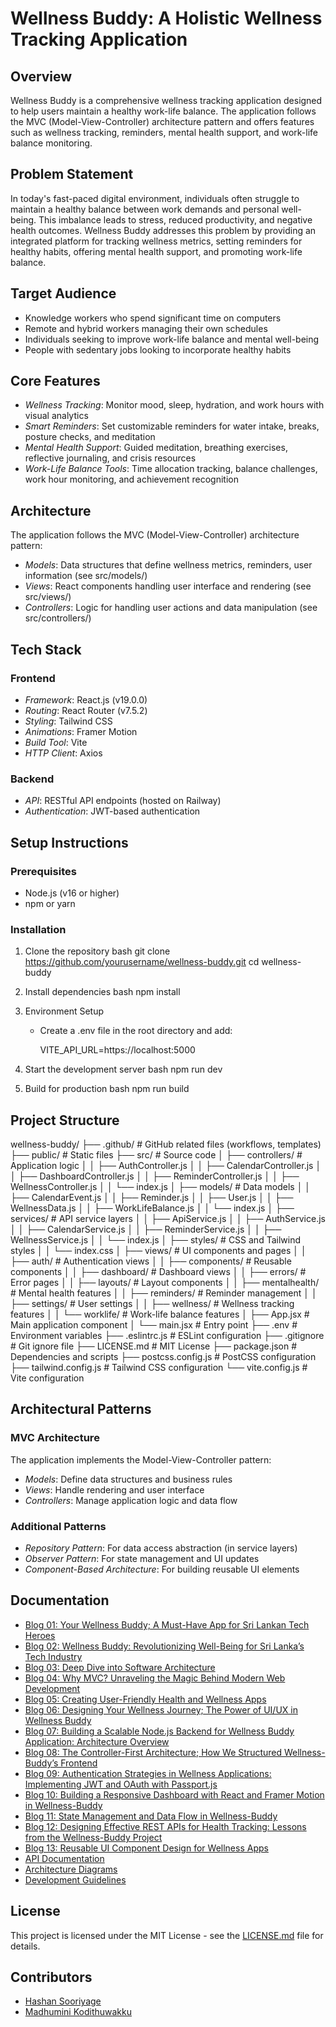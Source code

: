 # Wellness Buddy: A Holistic Wellness Tracking Application

## Overview

Wellness Buddy is a comprehensive wellness tracking application designed to help users maintain a healthy work-life balance. The application follows the MVC (Model-View-Controller) architecture pattern and offers features such as wellness tracking, reminders, mental health support, and work-life balance monitoring.

## Problem Statement

In today's fast-paced digital environment, individuals often struggle to maintain a healthy balance between work demands and personal well-being. This imbalance leads to stress, reduced productivity, and negative health outcomes. Wellness Buddy addresses this problem by providing an integrated platform for tracking wellness metrics, setting reminders for healthy habits, offering mental health support, and promoting work-life balance.

## Target Audience

- Knowledge workers who spend significant time on computers
- Remote and hybrid workers managing their own schedules
- Individuals seeking to improve work-life balance and mental well-being
- People with sedentary jobs looking to incorporate healthy habits

## Core Features

- *Wellness Tracking*: Monitor mood, sleep, hydration, and work hours with visual analytics
- *Smart Reminders*: Set customizable reminders for water intake, breaks, posture checks, and meditation
- *Mental Health Support*: Guided meditation, breathing exercises, reflective journaling, and crisis resources
- *Work-Life Balance Tools*: Time allocation tracking, balance challenges, work hour monitoring, and achievement recognition

## Architecture

The application follows the MVC (Model-View-Controller) architecture pattern:

- *Models*: Data structures that define wellness metrics, reminders, user information (see src/models/)
- *Views*: React components handling user interface and rendering (see src/views/)
- *Controllers*: Logic for handling user actions and data manipulation (see src/controllers/)

## Tech Stack

### Frontend
- *Framework*: React.js (v19.0.0)
- *Routing*: React Router (v7.5.2)
- *Styling*: Tailwind CSS
- *Animations*: Framer Motion
- *Build Tool*: Vite
- *HTTP Client*: Axios

### Backend
- *API*: RESTful API endpoints (hosted on Railway)
- *Authentication*: JWT-based authentication

## Setup Instructions

### Prerequisites
- Node.js (v16 or higher)
- npm or yarn

### Installation

1. Clone the repository
   bash
   git clone https://github.com/yourusername/wellness-buddy.git
   cd wellness-buddy
   

2. Install dependencies
   bash
   npm install
   

3. Environment Setup
   - Create a .env file in the root directory and add:
     
     VITE_API_URL=https://localhost:5000
     

4. Start the development server
   bash
   npm run dev
   

5. Build for production
   bash
   npm run build
   

## Project Structure


wellness-buddy/
├── .github/               # GitHub related files (workflows, templates)
├── public/                # Static files
├── src/                   # Source code
│   ├── controllers/       # Application logic
│   │   ├── AuthController.js
│   │   ├── CalendarController.js
│   │   ├── DashboardController.js
│   │   ├── ReminderController.js
│   │   ├── WellnessController.js
│   │   └── index.js
│   ├── models/            # Data models
│   │   ├── CalendarEvent.js
│   │   ├── Reminder.js
│   │   ├── User.js
│   │   ├── WellnessData.js
│   │   ├── WorkLifeBalance.js
│   │   └── index.js
│   ├── services/          # API service layers
│   │   ├── ApiService.js
│   │   ├── AuthService.js
│   │   ├── CalendarService.js
│   │   ├── ReminderService.js
│   │   ├── WellnessService.js
│   │   └── index.js
│   ├── styles/            # CSS and Tailwind styles
│   │   └── index.css
│   ├── views/             # UI components and pages
│   │   ├── auth/          # Authentication views
│   │   ├── components/    # Reusable components
│   │   ├── dashboard/     # Dashboard views
│   │   ├── errors/        # Error pages
│   │   ├── layouts/       # Layout components
│   │   ├── mentalhealth/  # Mental health features
│   │   ├── reminders/     # Reminder management
│   │   ├── settings/      # User settings
│   │   ├── wellness/      # Wellness tracking features
│   │   └── worklife/      # Work-life balance features
│   ├── App.jsx            # Main application component
│   └── main.jsx           # Entry point
├── .env                   # Environment variables
├── .eslintrc.js           # ESLint configuration
├── .gitignore             # Git ignore file
├── LICENSE.md             # MIT License
├── package.json           # Dependencies and scripts
├── postcss.config.js      # PostCSS configuration
├── tailwind.config.js     # Tailwind CSS configuration
└── vite.config.js         # Vite configuration


## Architectural Patterns

### MVC Architecture
The application implements the Model-View-Controller pattern:
- *Models*: Define data structures and business rules
- *Views*: Handle rendering and user interface
- *Controllers*: Manage application logic and data flow

### Additional Patterns
- *Repository Pattern*: For data access abstraction (in service layers)
- *Observer Pattern*: For state management and UI updates
- *Component-Based Architecture*: For building reusable UI elements

## Documentation

- [Blog 01: Your Wellness Buddy; A Must-Have App for Sri Lankan Tech Heroes](https://medium.com/@kodithuwakkumadhumini12/your-wellness-buddy-c2d99080a4ef)
- [Blog 02: Wellness Buddy: Revolutionizing Well-Being for Sri Lanka’s Tech Industry](https://medium.com/@hashansooriyage/wellness-buddy-revolutionizing-well-being-for-sri-lankas-tech-industry-738c03a4c84c)
- [Blog 03: Deep Dive into Software Architecture](https://medium.com/@kodithuwakkumadhumini12/deep-dive-into-software-architecture-38dbf2e52145)
- [Blog 04: Why MVC? Unraveling the Magic Behind Modern Web Development](https://medium.com/@kodithuwakkumadhumini12/why-mvc-58f87a673593)
- [Blog 05: Creating User-Friendly Health and Wellness Apps](https://medium.com/@kodithuwakkumadhumini12/creating-user-friendly-health-and-wellness-apps-080f3c307464)
- [Blog 06: Designing Your Wellness Journey; The Power of UI/UX in Wellness Buddy](https://medium.com/@kodithuwakkumadhumini12/designing-your-wellness-journey-dc2038cdb429)
- [Blog 07: Building a Scalable Node.js Backend for Wellness Buddy Application: Architecture Overview](https://medium.com/@hashansooriyage/building-a-scalable-node-js-backend-for-wellness-buddy-application-architecture-overview-7aea26cec113)
- [Blog 08: The Controller-First Architecture; How We Structured Wellness-Buddy’s Frontend](https://medium.com/@kodithuwakkumadhumini12/the-controller-first-architecture-6e80dde97c5a)
- [Blog 09: Authentication Strategies in Wellness Applications: Implementing JWT and OAuth with Passport.js](https://medium.com/@hashansooriyage/authentication-strategies-in-wellness-applications-implementing-jwt-and-oauth-with-passport-js-a737ef44f037)
- [Blog 10: Building a Responsive Dashboard with React and Framer Motion in Wellness-Buddy](https://medium.com/@kodithuwakkumadhumini12/building-a-responsive-dashboard-with-react-and-framer-motion-in-wellness-buddy-32ffb58e962d)
- [Blog 11: State Management and Data Flow in Wellness-Buddy](https://medium.com/@kodithuwakkumadhumini12/state-management-and-data-flow-in-wellness-buddy-e3cce3fe7389)
- [Blog 12: Designing Effective REST APIs for Health Tracking: Lessons from the Wellness-Buddy Project](https://medium.com/@hashansooriyage/designing-effective-rest-apis-for-health-tracking-lessons-from-the-wellness-buddy-project-68d675c44a59)
- [Blog 13: Reusable UI Component Design for Wellness Apps](https://medium.com/@kodithuwakkumadhumini12/reusable-ui-component-design-for-wellness-apps-d0879235739b)
- [API Documentation](./docs/api.md)
- [Architecture Diagrams](./docs/architecture.md)
- [Development Guidelines](./docs/development.md)

## License

This project is licensed under the MIT License - see the [LICENSE.md](LICENSE.md) file for details.

## Contributors

- [Hashan Sooriyage](https://github.com/hashan1998-it)
- [Madhumini Kodithuwakku](https://github.com/Madhumini98)